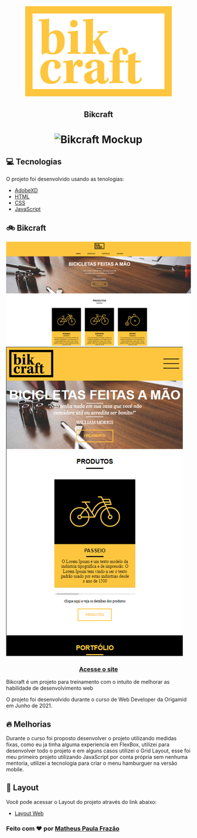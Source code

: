 <h1 align="center">
    <img src="./img/bikcraft-qualidade.svg" alt="Logo">
</h1>
<h2 align="center">Bikcraft</h2>
<h1 align="center">
    <img src="./img/bikcraft-mockup.jpg" alt="Bikcraft Mockup">    
    
</h1>

## 💻 Tecnologias

O projeto foi desenvolvido usando as tenologias:

- [AdobeXD](https://www.adobe.com/br/products/xd.html)
- [HTML](https://www.w3schools.com/html/)
- [CSS](https://www.w3schools.com/css/)
- [JavaScript](https://developer.mozilla.org/pt-BR/docs/Web/JavaScript)

## 🚲 Bikcraft

<img src="./img/bikcraft-desktop.jpg">

<img src="./img/bikcraft-mobile.jpg">

<h3 align="center">
<a href="https://bikcraft-frazaao.vercel.app/">Acesse o site</a>
</h3>

Bikcraft é um projeto para treinamento com o intuito de melhorar as habilidade de desenvolvimento web

O projeto foi desenvolvido durante o curso de Web Developer da Origamid em Junho de 2021.

## 🔥 Melhorias

Durante o curso foi proposto desenvolver o projeto utilizando medidas fixas, como eu ja tinha alguma experiencia em FlexBox,
utilizei para desenvolver todo o projeto e em alguns casos utilizei o Grid Layout, esse foi meu primeiro projeto utilizando
JavaScript por conta própria sem nenhuma mentoria, utilizei a tecnologia para criar o menu hamburguer na versão mobile.

## 🔖 Layout

Você pode acessar o Layout do projeto através do link abaixo:

- [Layout Web](https://xd.adobe.com/view/23fe6e84-fce1-4e6b-9f9e-bd134f5badc6-76ad/)

<h3>
    Feito com ❤️ por <a href="https://www.linkedin.com/in/matheus-paula-frazao-5b7284202/">Matheus Paula Frazão</a>
</h3>
